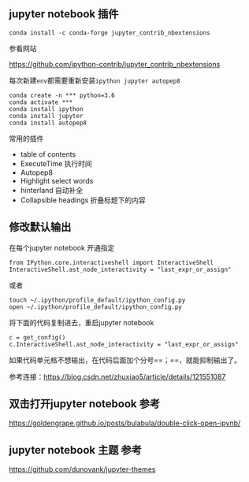 ## jupyter notebook 插件

```shell
conda install -c conda-forge jupyter_contrib_nbextensions
```

参看网站 

<https://github.com/ipython-contrib/jupyter_contrib_nbextensions>

每次新建`env`都需要重新安装`ipython jupyter autopep8`

```shell
conda create -n *** python=3.6
conda activate ***
conda install ipython
conda install jupyter
conda install autopep8
```

常用的插件

- table of contents
- ExecuteTime 执行时间
- Autopep8
- Highlight select words
- hinterland 自动补全
- Collapsible headings 折叠标题下的内容

## 修改默认输出

在每个jupyter notebook 开通指定

```
from IPython.core.interactiveshell import InteractiveShell 
InteractiveShell.ast_node_interactivity = "last_expr_or_assign"
```

或者

```
touch ~/.ipython/profile_default/ipython_config.py
open ~/.ipython/profile_default/ipython_config.py
```

将下面的代码复制进去，重启jupyter notebook 

```
c = get_config()
c.InteractiveShell.ast_node_interactivity = "last_expr_or_assign"
```

如果代码单元格不想输出，在代码后面加个分号==；==，就能抑制输出了。

参考连接：https://blog.csdn.net/zhuxiao5/article/details/121551087

## 双击打开jupyter notebook 参考

https://goldengrape.github.io/posts/bulabula/double-click-open-ipynb/
## jupyter notebook 主题 参考
https://github.com/dunovank/jupyter-themes



